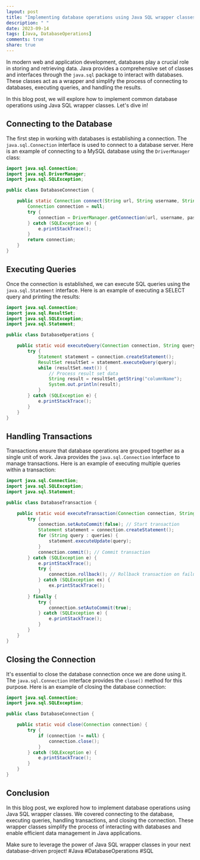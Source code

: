 ```yaml
---
layout: post
title: "Implementing database operations using Java SQL wrapper classes"
description: " "
date: 2023-09-14
tags: [Java, DatabaseOperations]
comments: true
share: true
---
```


In modern web and application development, databases play a crucial role in storing and retrieving data. Java provides a comprehensive set of classes and interfaces through the `java.sql` package to interact with databases. These classes act as a wrapper and simplify the process of connecting to databases, executing queries, and handling the results.

In this blog post, we will explore how to implement common database operations using Java SQL wrapper classes. Let's dive in!

## Connecting to the Database

The first step in working with databases is establishing a connection. The `java.sql.Connection` interface is used to connect to a database server. Here is an example of connecting to a MySQL database using the `DriverManager` class:

```java
import java.sql.Connection;
import java.sql.DriverManager;
import java.sql.SQLException;

public class DatabaseConnection {

    public static Connection connect(String url, String username, String password) {
        Connection connection = null;
        try {
            connection = DriverManager.getConnection(url, username, password);
        } catch (SQLException e) {
            e.printStackTrace();
        }
        return connection;
    }
}
```

## Executing Queries

Once the connection is established, we can execute SQL queries using the `java.sql.Statement` interface. Here is an example of executing a SELECT query and printing the results:

```java
import java.sql.Connection;
import java.sql.ResultSet;
import java.sql.SQLException;
import java.sql.Statement;

public class DatabaseOperations {

    public static void executeQuery(Connection connection, String query) {
        try {
            Statement statement = connection.createStatement();
            ResultSet resultSet = statement.executeQuery(query);
            while (resultSet.next()) {
                // Process result set data
                String result = resultSet.getString("columnName");
                System.out.println(result);
            }
        } catch (SQLException e) {
            e.printStackTrace();
        }
    }
}
```

## Handling Transactions

Transactions ensure that database operations are grouped together as a single unit of work. Java provides the `java.sql.Connection` interface to manage transactions. Here is an example of executing multiple queries within a transaction:

```java
import java.sql.Connection;
import java.sql.SQLException;
import java.sql.Statement;

public class DatabaseTransaction {

    public static void executeTransaction(Connection connection, String[] queries) {
        try {
            connection.setAutoCommit(false); // Start transaction
            Statement statement = connection.createStatement();
            for (String query : queries) {
                statement.executeUpdate(query);
            }
            connection.commit(); // Commit transaction
        } catch (SQLException e) {
            e.printStackTrace();
            try {
                connection.rollback(); // Rollback transaction on failure
            } catch (SQLException ex) {
                ex.printStackTrace();
            }
        } finally {
            try {
                connection.setAutoCommit(true);
            } catch (SQLException e) {
                e.printStackTrace();
            }
        }
    }
}
```

## Closing the Connection

It's essential to close the database connection once we are done using it. The `java.sql.Connection` interface provides the `close()` method for this purpose. Here is an example of closing the database connection:

```java
import java.sql.Connection;
import java.sql.SQLException;

public class DatabaseConnection {

    public static void close(Connection connection) {
        try {
            if (connection != null) {
                connection.close();
            }
        } catch (SQLException e) {
            e.printStackTrace();
        }
    }
}
```

## Conclusion

In this blog post, we explored how to implement database operations using Java SQL wrapper classes. We covered connecting to the database, executing queries, handling transactions, and closing the connection. These wrapper classes simplify the process of interacting with databases and enable efficient data management in Java applications.

Make sure to leverage the power of Java SQL wrapper classes in your next database-driven project! #Java #DatabaseOperations #SQL